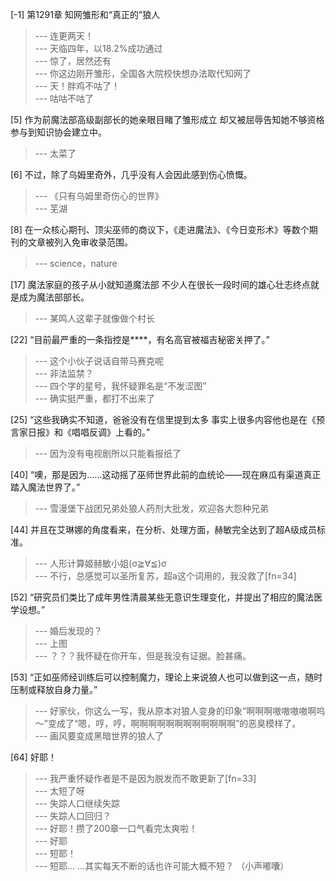 
[-1] 第1291章 知网雏形和“真正的”狼人
>--- 连更两天！<br>
>--- 天临四年，以18.2%成功通过<br>
>--- 惊了，居然还有<br>
>--- 你这边刚开雏形，全国各大院校快想办法取代知网了<br>
>--- 天！胖鸡不咕了！<br>
>--- 咕咕不咕了<br>

[5] 作为前魔法部高级副部长的她亲眼目睹了雏形成立 却又被屈辱告知她不够资格参与到知识协会建立中。
>--- 太菜了<br>

[6] 不过，除了乌姆里奇外，几乎没有人会因此感到伤心愤慨。
>--- 《只有乌姆里奇伤心的世界》<br>
>--- 芜湖<br>

[8] 在一众核心期刊、顶尖巫师的商议下，《走进魔法》、《今日变形术》等数个期刊的文章被列入免审收录范围。
>--- science，nature<br>

[17] 魔法家庭的孩子从小就知道魔法部 不少人在很长一段时间的雄心壮志终点就是成为魔法部部长。
>--- 某鸣人这辈子就像做个村长<br>

[22] “目前最严重的一条指控是****，有名高官被福吉秘密关押了。”
>--- 这个小伙子说话自带马赛克呢<br>
>--- 非法监禁？<br>
>--- 四个字的星号，我怀疑罪名是“不发涩图”<br>
>--- 确实挺严重，都打不出来了<br>

[25] “这些我确实不知道，爸爸没有在信里提到太多 事实上很多内容他也是在《预言家日报》和《唱唱反调》上看的。”
>--- 因为没有电视剧所以只能看报纸了<br>

[40] “噢，那是因为……这动摇了巫师世界此前的血统论——现在麻瓜有渠道真正踏入魔法世界了。”
>--- 雪漫堡下战团兄弟处狼人药剂大批发，欢迎各大怨种兄弟<br>

[44] 并且在艾琳娜的角度看来，在分析、处理方面，赫敏完全达到了超A级成员标准。
>--- 人形计算姬赫敏小姐(σ≧∀≦)σ<br>
>--- 不行，总感觉可以圣所复苏，超a这个词用的，我没救了[fn=34]<br>

[52] “研究员们类比了成年男性清晨某些无意识生理变化，并提出了相应的魔法医学设想。”
>--- 婚后发现的？<br>
>--- 上图<br>
>--- ？？？我怀疑在你开车，但是我没有证据。脸甚痛。<br>

[53] “正如巫师经训练后可以控制魔力，理论上来说狼人也可以做到这一点，随时压制或释放自身力量。”
>--- 好家伙，你这么一写，我从原本对狼人变身的印象“啊啊啊嗷嗷嗷嗷啊呜～”变成了“嗯，哼，哼，啊啊啊啊啊啊啊啊啊啊啊啊”的恶臭模样了。<br>
>--- 画风要变成黑暗世界的狼人了<br>

[64] 好耶！
>--- 我严重怀疑作者是不是因为脱发而不敢更新了[fn=33]<br>
>--- 太短了呀<br>
>--- 失踪人口继续失踪<br>
>--- 失踪人口回归？<br>
>--- 好耶！攒了200章一口气看完太爽啦！<br>
>--- 好耶<br>
>--- 短耶！<br>
>--- 短耶…
…其实每天不断的话也许可能大概不短？
（小声嘟囔）<br>
